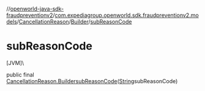 //[openworld-java-sdk-fraudpreventionv2](../../../../index.md)/[com.expediagroup.openworld.sdk.fraudpreventionv2.models](../../index.md)/[CancellationReason](../index.md)/[Builder](index.md)/[subReasonCode](sub-reason-code.md)

# subReasonCode

[JVM]\

public final [CancellationReason.Builder](index.md)[subReasonCode](sub-reason-code.md)([String](https://docs.oracle.com/javase/8/docs/api/java/lang/String.html)subReasonCode)
